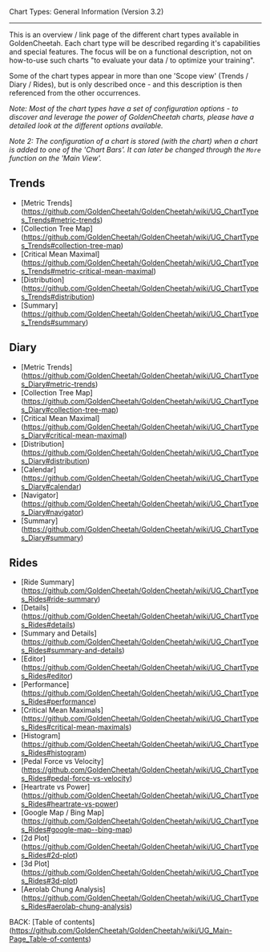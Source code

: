 Chart Types: General Information (Version 3.2)
***

This is an overview / link page of the different chart types available in GoldenCheetah. Each chart type will be described regarding it's capabilities and special features. The focus will be on a functional description, not on how-to-use such charts "to evaluate your data / to optimize your training".

Some of the chart types appear in more than one 'Scope view' (Trends / Diary / Rides), but is only described once - and this description is then referenced from the other occurrences.

_Note: Most of the chart types have a set of configuration options - to discover and leverage the power of GoldenCheetah charts, please have a detailed look at the different options available._

_Note 2: The configuration of a chart is stored (with the chart) when a chart is added to one of the 'Chart Bars'. It can later be changed through the `More` function on the 'Main View'._


## Trends

* [Metric Trends] (https://github.com/GoldenCheetah/GoldenCheetah/wiki/UG_ChartTypes_Trends#metric-trends)
* [Collection Tree Map] (https://github.com/GoldenCheetah/GoldenCheetah/wiki/UG_ChartTypes_Trends#collection-tree-map)
* [Critical Mean Maximal] (https://github.com/GoldenCheetah/GoldenCheetah/wiki/UG_ChartTypes_Trends#metric-critical-mean-maximal)
* [Distribution] (https://github.com/GoldenCheetah/GoldenCheetah/wiki/UG_ChartTypes_Trends#distribution)
* [Summary] (https://github.com/GoldenCheetah/GoldenCheetah/wiki/UG_ChartTypes_Trends#summary)


## Diary

* [Metric Trends] (https://github.com/GoldenCheetah/GoldenCheetah/wiki/UG_ChartTypes_Diary#metric-trends)
* [Collection Tree Map] (https://github.com/GoldenCheetah/GoldenCheetah/wiki/UG_ChartTypes_Diary#collection-tree-map)
* [Critical Mean Maximal] (https://github.com/GoldenCheetah/GoldenCheetah/wiki/UG_ChartTypes_Diary#critical-mean-maximal)
* [Distribution] (https://github.com/GoldenCheetah/GoldenCheetah/wiki/UG_ChartTypes_Diary#distribution)
* [Calendar] (https://github.com/GoldenCheetah/GoldenCheetah/wiki/UG_ChartTypes_Diary#calendar)
* [Navigator] (https://github.com/GoldenCheetah/GoldenCheetah/wiki/UG_ChartTypes_Diary#navigator)
* [Summary] (https://github.com/GoldenCheetah/GoldenCheetah/wiki/UG_ChartTypes_Diary#summary)

## Rides

* [Ride Summary] (https://github.com/GoldenCheetah/GoldenCheetah/wiki/UG_ChartTypes_Rides#ride-summary)
* [Details] (https://github.com/GoldenCheetah/GoldenCheetah/wiki/UG_ChartTypes_Rides#details)
* [Summary and Details] (https://github.com/GoldenCheetah/GoldenCheetah/wiki/UG_ChartTypes_Rides#summary-and-details)
* [Editor] (https://github.com/GoldenCheetah/GoldenCheetah/wiki/UG_ChartTypes_Rides#editor)
* [Performance] (https://github.com/GoldenCheetah/GoldenCheetah/wiki/UG_ChartTypes_Rides#performance)
* [Critical Mean Maximals] (https://github.com/GoldenCheetah/GoldenCheetah/wiki/UG_ChartTypes_Rides#critical-mean-maximals)
* [Histogram] (https://github.com/GoldenCheetah/GoldenCheetah/wiki/UG_ChartTypes_Rides#histogram)
* [Pedal Force vs Velocity] (https://github.com/GoldenCheetah/GoldenCheetah/wiki/UG_ChartTypes_Rides#pedal-force-vs-velocity)
* [Heartrate vs Power] (https://github.com/GoldenCheetah/GoldenCheetah/wiki/UG_ChartTypes_Rides#heartrate-vs-power)
* [Google Map / Bing Map] (https://github.com/GoldenCheetah/GoldenCheetah/wiki/UG_ChartTypes_Rides#google-map--bing-map)
* [2d Plot] (https://github.com/GoldenCheetah/GoldenCheetah/wiki/UG_ChartTypes_Rides#2d-plot)
* [3d Plot] (https://github.com/GoldenCheetah/GoldenCheetah/wiki/UG_ChartTypes_Rides#3d-plot)
* [Aerolab Chung Analysis] (https://github.com/GoldenCheetah/GoldenCheetah/wiki/UG_ChartTypes_Rides#aerolab-chung-analysis)

BACK: [Table of contents] (https://github.com/GoldenCheetah/GoldenCheetah/wiki/UG_Main-Page_Table-of-contents)


